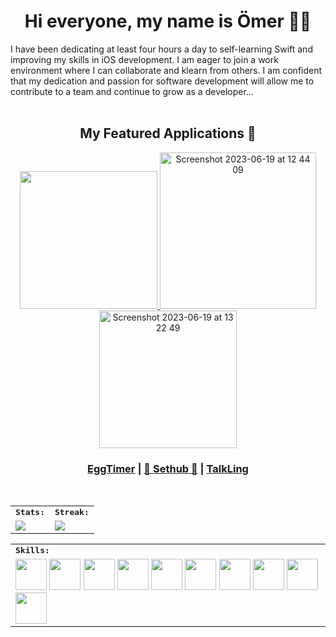 
<h1 align="center">
   Hi everyone, my name is Ömer  👋🏻
</h1> 
I have been dedicating at least four hours a day to self-learning Swift and improving my skills in iOS development. I am eager to join a work environment where I can collaborate and klearn from others. I am confident that my dedication and passion for software development will allow me to contribute to a team and continue to grow as a developer...<br>
<br>

<div>
    <h2 align=center>My Featured Applications 🚀</h2>
</div>

<div align=center>
    <a href="https://github.com/omernyr/NineWest">
      <img width="220" src="https://user-images.githubusercontent.com/89473605/216363227-108b90d4-f1df-494b-820c-d8dae190dd23.png">
    </a>
    <a href="https://github.com/omernyr/Sethub-origin">
      <img width="250" alt="Screenshot 2023-06-19 at 12 44 09" src="https://github.com/omernyr/omernyr/assets/89137487/496e0517-7606-4e3b-9308-b2a65a5900f7">
    </a>
    <a href="https://github.com/omernyr/OmerTranslateApp">
      <img width="220" alt="Screenshot 2023-06-19 at 13 22 49" src="https://github.com/omernyr/omernyr/assets/89137487/08730c4f-06b6-4ace-837c-e5968ddcee04">
    </a>
    

  
</div>
<h3 align="center">
  <a href="https://github.com/omernyr/EggTimerApp-master">EggTimer</a> |
  <a href="https://github.com/omernyr/Sethub-origin">🌟 Sethub 🌟</a> |
  <a href="https://github.com/omernyr/OmerTranslateApp">TalkLing</a> 
  
</h3>

<br>
<table>
    <tr>
        <td colspan="2">
        <strong><samp>Stats:</samp></strong>
        </td>
        <td colspan="2">
        <strong><samp>Streak:</samp></strong>
        </td>
    </tr>
    <tr>
        <td colspan="2" rowspan="2">
        <a href="https://github-readme-stats.vercel.app/api?username=omernyr&count_private=true&hide_border=true&show_icons=true&theme=radical">
        <img src="https://github-readme-stats.vercel.app/api?username=omernyr&count_private=true&hide_border=true&show_icons=true&theme=radical">
        </a>
        </td>
        <td colspan="2" rowspan="2">
        <a href="https://github-readme-streak-stats.herokuapp.com/?user=omernyr&hide_border=true&theme=radical">
        <img src="https://github-readme-streak-stats.herokuapp.com/?user=omernyr&hide_border=true&theme=radical">
        </a>
        </td>
    </tr>
</table>

<div align=center>
<table>
    <tr>
        <td colspan="8">
        <strong><samp>Skills:</samp></strong>
        </td>
    </tr>
        <tr>
        <td colspan="8">
        <img src="https://img.icons8.com/color/480/000000/swift.png" width=50></a>
        <img src="https://img.icons8.com/color/480/000000/swiftui.png" width=50></a>
        <img src="https://img.icons8.com/color/480/000000/xcode.png" width=50></a>
        <img src="https://img.icons8.com/color/480/000000/firebase.png" width=50></a>
        <img src="https://img.icons8.com/color/480/000000/figma.png" width=50></a>    
        <img src="https://img.icons8.com/color/480/000000/visual-studio-code-2019.png" width=50></a>     
        <img src="https://img.icons8.com/color/480/000000/javascript.png" width=50></a>
        <img src="https://img.icons8.com/color/480/000000/html-5.png" width=50></a>
        <img src="https://img.icons8.com/color/480/000000/css3.png" width=50></a>
        <img src="https://img.icons8.com/color/480/000000/bootstrap.png" width=50></a>
        </td>
    </tr>
</table>
